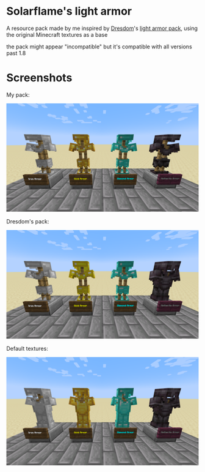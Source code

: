 # Solarflame's light armor
A resource pack made by me inspired by [Dresdom](https://www.reddit.com/user/Dresdom/)'s [light armor pack](https://www.reddit.com/r/Minecraft/comments/7e8zqv/i_made_a_light_armor_resource_pack/), using the original Minecraft textures as a base

the pack might appear "incompatible" but it's compatible with all versions past 1.8
# Screenshots
My pack:

![Solar's pack](images/solar.png)

Dresdom's pack:

![Dresdom's pack](images/dresdom.png)

Default textures:

![Default textures](images/vanilla.png)
